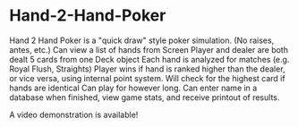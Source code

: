 # Hand-2-Hand-Poker

Hand 2 Hand Poker is a "quick draw" style poker simulation. (No raises, antes, etc.)
Can view a list of hands from Screen
Player and dealer are both dealt 5 cards from one Deck object
Each hand is analyzed for matches (e.g. Royal Flush, Straights)
Player wins if hand is ranked higher than the dealer, or vice versa, using internal point system. Will check for the highest card if hands are identical
Can play for however long.
Can enter name in a database when finished, view game stats, and receive printout of results.

A video demonstration is available!
